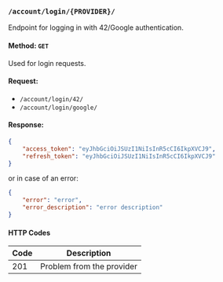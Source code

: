 
### `/account/login/{PROVIDER}/`
Endpoint for logging in with 42/Google authentication.

#### Method: `GET`
Used for login requests.

#### Request:
* `/account/login/42/`
* `/account/login/google/`

#### Response:
```json
{
    "access_token": "eyJhbGciOiJSUzI1NiIsInR5cCI6IkpXVCJ9",
    "refresh_token": "eyJhbGciOiJSUzI1NiIsInR5cCI6IkpXVCJ9"
}
```
or in case of an error:
```json
{
    "error": "error",
    "error_description": "error description"
}
```

#### HTTP Codes

| Code | Description                |
|------|----------------------------|
| 201  | Problem from the provider  |

